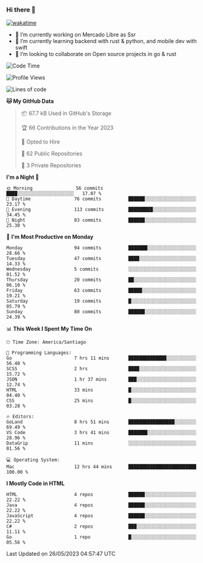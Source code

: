 ### Hi there 👋

[![wakatime](https://wakatime.com/badge/user/330beacb-fb27-4e32-bc38-f8f521bcf832.svg)](https://wakatime.com/@330beacb-fb27-4e32-bc38-f8f521bcf832)

- 🔭 I’m currently working on Mercado Libre as Ssr
- 🌱 I’m currently learning backend with rust & python, and mobile dev with swift
- 👯 I’m looking to collaborate on Open source projects in go & rust

<!--START_SECTION:waka-->
![Code Time](http://img.shields.io/badge/Code%20Time-87%20hrs-blue)

![Profile Views](http://img.shields.io/badge/Profile%20Views-0-blue)

![Lines of code](https://img.shields.io/badge/From%20Hello%20World%20I%27ve%20Written-3.4%20million%20lines%20of%20code-blue)

**🐱 My GitHub Data** 

> 📦 67.7 kB Used in GitHub's Storage 
 > 
> 🏆 66 Contributions in the Year 2023
 > 
> 💼 Opted to Hire
 > 
> 📜 62 Public Repositories 
 > 
> 🔑 3 Private Repositories 
 > 
**I'm a Night 🦉** 

```text
🌞 Morning                56 commits          ████░░░░░░░░░░░░░░░░░░░░░   17.07 % 
🌆 Daytime                76 commits          ██████░░░░░░░░░░░░░░░░░░░   23.17 % 
🌃 Evening                113 commits         █████████░░░░░░░░░░░░░░░░   34.45 % 
🌙 Night                  83 commits          ██████░░░░░░░░░░░░░░░░░░░   25.30 % 
```
📅 **I'm Most Productive on Monday** 

```text
Monday                   94 commits          ███████░░░░░░░░░░░░░░░░░░   28.66 % 
Tuesday                  47 commits          ████░░░░░░░░░░░░░░░░░░░░░   14.33 % 
Wednesday                5 commits           ░░░░░░░░░░░░░░░░░░░░░░░░░   01.52 % 
Thursday                 20 commits          ██░░░░░░░░░░░░░░░░░░░░░░░   06.10 % 
Friday                   63 commits          █████░░░░░░░░░░░░░░░░░░░░   19.21 % 
Saturday                 19 commits          █░░░░░░░░░░░░░░░░░░░░░░░░   05.79 % 
Sunday                   80 commits          ██████░░░░░░░░░░░░░░░░░░░   24.39 % 
```


📊 **This Week I Spent My Time On** 

```text
🕑︎ Time Zone: America/Santiago

💬 Programming Languages: 
Go                       7 hrs 11 mins       ██████████████░░░░░░░░░░░   56.40 % 
SCSS                     2 hrs               ████░░░░░░░░░░░░░░░░░░░░░   15.72 % 
JSON                     1 hr 37 mins        ███░░░░░░░░░░░░░░░░░░░░░░   12.74 % 
HTML                     33 mins             █░░░░░░░░░░░░░░░░░░░░░░░░   04.40 % 
CSS                      25 mins             █░░░░░░░░░░░░░░░░░░░░░░░░   03.28 % 

🔥 Editors: 
GoLand                   8 hrs 51 mins       █████████████████░░░░░░░░   69.49 % 
VS Code                  3 hrs 41 mins       ███████░░░░░░░░░░░░░░░░░░   28.96 % 
DataGrip                 11 mins             ░░░░░░░░░░░░░░░░░░░░░░░░░   01.56 % 

💻 Operating System: 
Mac                      12 hrs 44 mins      █████████████████████████   100.00 % 
```

**I Mostly Code in HTML** 

```text
HTML                     4 repos             ██████░░░░░░░░░░░░░░░░░░░   22.22 % 
Java                     4 repos             ██████░░░░░░░░░░░░░░░░░░░   22.22 % 
JavaScript               4 repos             ██████░░░░░░░░░░░░░░░░░░░   22.22 % 
C#                       2 repos             ███░░░░░░░░░░░░░░░░░░░░░░   11.11 % 
Go                       1 repo              █░░░░░░░░░░░░░░░░░░░░░░░░   05.56 % 
```




 Last Updated on 26/05/2023 04:57:47 UTC
<!--END_SECTION:waka-->
